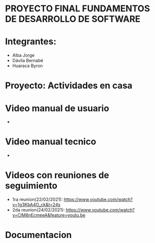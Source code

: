# PROYECTO FINAL FUNDAMENTOS DE DESARROLLO DE SOFTWARE

# Integrantes: 
- Alba Jorge
- Dávila Bernabé
- Huaraca Byron

# Proyecto: Actividades en casa


# Video manual de usuario
-

# Video manual tecnico
-

# Videos con reuniones de seguimiento
- 1ra reunion(22/02/2021):  https://www.youtube.com/watch?v=1g3KbA4O_ck&t=24s
- 2da reunion(24/02/2021):  https://www.youtube.com/watch?v=ClM8nEcmeeA&feature=youtu.be

# Documentacion 

